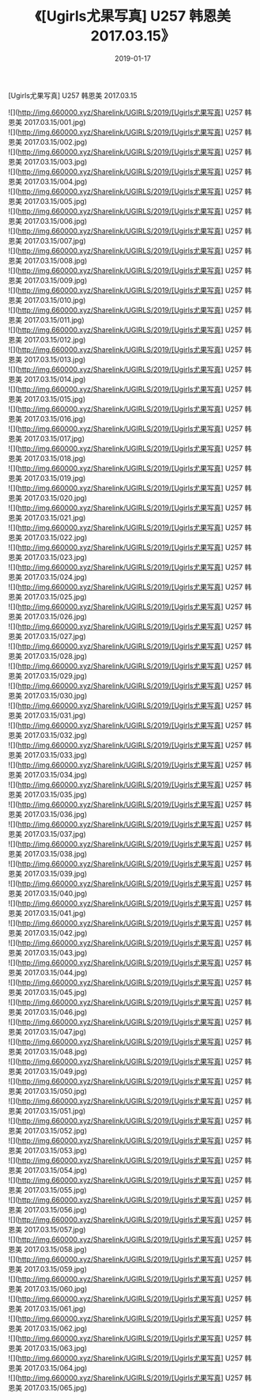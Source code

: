﻿---
layout: post
title:  《[Ugirls尤果写真] U257 韩恩美 2017.03.15》
date:   2019-01-17
img: http://img.660000.xyz/Sharelink/UGIRLS/2019/[Ugirls尤果写真] U257 韩恩美 2017.03.15/000.jpg
categories: [美女, 清纯, 唯美]
---

[Ugirls尤果写真] U257 韩恩美 2017.03.15

 ![](http://img.660000.xyz/Sharelink/UGIRLS/2019/[Ugirls尤果写真] U257 韩恩美 2017.03.15/001.jpg) <br>![](http://img.660000.xyz/Sharelink/UGIRLS/2019/[Ugirls尤果写真] U257 韩恩美 2017.03.15/002.jpg) <br>![](http://img.660000.xyz/Sharelink/UGIRLS/2019/[Ugirls尤果写真] U257 韩恩美 2017.03.15/003.jpg) <br>![](http://img.660000.xyz/Sharelink/UGIRLS/2019/[Ugirls尤果写真] U257 韩恩美 2017.03.15/004.jpg) <br>![](http://img.660000.xyz/Sharelink/UGIRLS/2019/[Ugirls尤果写真] U257 韩恩美 2017.03.15/005.jpg) <br>![](http://img.660000.xyz/Sharelink/UGIRLS/2019/[Ugirls尤果写真] U257 韩恩美 2017.03.15/006.jpg) <br>![](http://img.660000.xyz/Sharelink/UGIRLS/2019/[Ugirls尤果写真] U257 韩恩美 2017.03.15/007.jpg) <br>![](http://img.660000.xyz/Sharelink/UGIRLS/2019/[Ugirls尤果写真] U257 韩恩美 2017.03.15/008.jpg) <br>![](http://img.660000.xyz/Sharelink/UGIRLS/2019/[Ugirls尤果写真] U257 韩恩美 2017.03.15/009.jpg) <br>![](http://img.660000.xyz/Sharelink/UGIRLS/2019/[Ugirls尤果写真] U257 韩恩美 2017.03.15/010.jpg) <br>![](http://img.660000.xyz/Sharelink/UGIRLS/2019/[Ugirls尤果写真] U257 韩恩美 2017.03.15/011.jpg) <br>![](http://img.660000.xyz/Sharelink/UGIRLS/2019/[Ugirls尤果写真] U257 韩恩美 2017.03.15/012.jpg) <br>![](http://img.660000.xyz/Sharelink/UGIRLS/2019/[Ugirls尤果写真] U257 韩恩美 2017.03.15/013.jpg) <br>![](http://img.660000.xyz/Sharelink/UGIRLS/2019/[Ugirls尤果写真] U257 韩恩美 2017.03.15/014.jpg) <br>![](http://img.660000.xyz/Sharelink/UGIRLS/2019/[Ugirls尤果写真] U257 韩恩美 2017.03.15/015.jpg) <br>![](http://img.660000.xyz/Sharelink/UGIRLS/2019/[Ugirls尤果写真] U257 韩恩美 2017.03.15/016.jpg) <br>![](http://img.660000.xyz/Sharelink/UGIRLS/2019/[Ugirls尤果写真] U257 韩恩美 2017.03.15/017.jpg) <br>![](http://img.660000.xyz/Sharelink/UGIRLS/2019/[Ugirls尤果写真] U257 韩恩美 2017.03.15/018.jpg) <br>![](http://img.660000.xyz/Sharelink/UGIRLS/2019/[Ugirls尤果写真] U257 韩恩美 2017.03.15/019.jpg) <br>![](http://img.660000.xyz/Sharelink/UGIRLS/2019/[Ugirls尤果写真] U257 韩恩美 2017.03.15/020.jpg) <br>![](http://img.660000.xyz/Sharelink/UGIRLS/2019/[Ugirls尤果写真] U257 韩恩美 2017.03.15/021.jpg) <br>![](http://img.660000.xyz/Sharelink/UGIRLS/2019/[Ugirls尤果写真] U257 韩恩美 2017.03.15/022.jpg) <br>![](http://img.660000.xyz/Sharelink/UGIRLS/2019/[Ugirls尤果写真] U257 韩恩美 2017.03.15/023.jpg) <br>![](http://img.660000.xyz/Sharelink/UGIRLS/2019/[Ugirls尤果写真] U257 韩恩美 2017.03.15/024.jpg) <br>![](http://img.660000.xyz/Sharelink/UGIRLS/2019/[Ugirls尤果写真] U257 韩恩美 2017.03.15/025.jpg) <br>![](http://img.660000.xyz/Sharelink/UGIRLS/2019/[Ugirls尤果写真] U257 韩恩美 2017.03.15/026.jpg) <br>![](http://img.660000.xyz/Sharelink/UGIRLS/2019/[Ugirls尤果写真] U257 韩恩美 2017.03.15/027.jpg) <br>![](http://img.660000.xyz/Sharelink/UGIRLS/2019/[Ugirls尤果写真] U257 韩恩美 2017.03.15/028.jpg) <br>![](http://img.660000.xyz/Sharelink/UGIRLS/2019/[Ugirls尤果写真] U257 韩恩美 2017.03.15/029.jpg) <br>![](http://img.660000.xyz/Sharelink/UGIRLS/2019/[Ugirls尤果写真] U257 韩恩美 2017.03.15/030.jpg) <br>![](http://img.660000.xyz/Sharelink/UGIRLS/2019/[Ugirls尤果写真] U257 韩恩美 2017.03.15/031.jpg) <br>![](http://img.660000.xyz/Sharelink/UGIRLS/2019/[Ugirls尤果写真] U257 韩恩美 2017.03.15/032.jpg) <br>![](http://img.660000.xyz/Sharelink/UGIRLS/2019/[Ugirls尤果写真] U257 韩恩美 2017.03.15/033.jpg) <br>![](http://img.660000.xyz/Sharelink/UGIRLS/2019/[Ugirls尤果写真] U257 韩恩美 2017.03.15/034.jpg) <br>![](http://img.660000.xyz/Sharelink/UGIRLS/2019/[Ugirls尤果写真] U257 韩恩美 2017.03.15/035.jpg) <br>![](http://img.660000.xyz/Sharelink/UGIRLS/2019/[Ugirls尤果写真] U257 韩恩美 2017.03.15/036.jpg) <br>![](http://img.660000.xyz/Sharelink/UGIRLS/2019/[Ugirls尤果写真] U257 韩恩美 2017.03.15/037.jpg) <br>![](http://img.660000.xyz/Sharelink/UGIRLS/2019/[Ugirls尤果写真] U257 韩恩美 2017.03.15/038.jpg) <br>![](http://img.660000.xyz/Sharelink/UGIRLS/2019/[Ugirls尤果写真] U257 韩恩美 2017.03.15/039.jpg) <br>![](http://img.660000.xyz/Sharelink/UGIRLS/2019/[Ugirls尤果写真] U257 韩恩美 2017.03.15/040.jpg) <br>![](http://img.660000.xyz/Sharelink/UGIRLS/2019/[Ugirls尤果写真] U257 韩恩美 2017.03.15/041.jpg) <br>![](http://img.660000.xyz/Sharelink/UGIRLS/2019/[Ugirls尤果写真] U257 韩恩美 2017.03.15/042.jpg) <br>![](http://img.660000.xyz/Sharelink/UGIRLS/2019/[Ugirls尤果写真] U257 韩恩美 2017.03.15/043.jpg) <br>![](http://img.660000.xyz/Sharelink/UGIRLS/2019/[Ugirls尤果写真] U257 韩恩美 2017.03.15/044.jpg) <br>![](http://img.660000.xyz/Sharelink/UGIRLS/2019/[Ugirls尤果写真] U257 韩恩美 2017.03.15/045.jpg) <br>![](http://img.660000.xyz/Sharelink/UGIRLS/2019/[Ugirls尤果写真] U257 韩恩美 2017.03.15/046.jpg) <br>![](http://img.660000.xyz/Sharelink/UGIRLS/2019/[Ugirls尤果写真] U257 韩恩美 2017.03.15/047.jpg) <br>![](http://img.660000.xyz/Sharelink/UGIRLS/2019/[Ugirls尤果写真] U257 韩恩美 2017.03.15/048.jpg) <br>![](http://img.660000.xyz/Sharelink/UGIRLS/2019/[Ugirls尤果写真] U257 韩恩美 2017.03.15/049.jpg) <br>![](http://img.660000.xyz/Sharelink/UGIRLS/2019/[Ugirls尤果写真] U257 韩恩美 2017.03.15/050.jpg) <br>![](http://img.660000.xyz/Sharelink/UGIRLS/2019/[Ugirls尤果写真] U257 韩恩美 2017.03.15/051.jpg) <br>![](http://img.660000.xyz/Sharelink/UGIRLS/2019/[Ugirls尤果写真] U257 韩恩美 2017.03.15/052.jpg) <br>![](http://img.660000.xyz/Sharelink/UGIRLS/2019/[Ugirls尤果写真] U257 韩恩美 2017.03.15/053.jpg) <br>![](http://img.660000.xyz/Sharelink/UGIRLS/2019/[Ugirls尤果写真] U257 韩恩美 2017.03.15/054.jpg) <br>![](http://img.660000.xyz/Sharelink/UGIRLS/2019/[Ugirls尤果写真] U257 韩恩美 2017.03.15/055.jpg) <br>![](http://img.660000.xyz/Sharelink/UGIRLS/2019/[Ugirls尤果写真] U257 韩恩美 2017.03.15/056.jpg) <br>![](http://img.660000.xyz/Sharelink/UGIRLS/2019/[Ugirls尤果写真] U257 韩恩美 2017.03.15/057.jpg) <br>![](http://img.660000.xyz/Sharelink/UGIRLS/2019/[Ugirls尤果写真] U257 韩恩美 2017.03.15/058.jpg) <br>![](http://img.660000.xyz/Sharelink/UGIRLS/2019/[Ugirls尤果写真] U257 韩恩美 2017.03.15/059.jpg) <br>![](http://img.660000.xyz/Sharelink/UGIRLS/2019/[Ugirls尤果写真] U257 韩恩美 2017.03.15/060.jpg) <br>![](http://img.660000.xyz/Sharelink/UGIRLS/2019/[Ugirls尤果写真] U257 韩恩美 2017.03.15/061.jpg) <br>![](http://img.660000.xyz/Sharelink/UGIRLS/2019/[Ugirls尤果写真] U257 韩恩美 2017.03.15/062.jpg) <br>![](http://img.660000.xyz/Sharelink/UGIRLS/2019/[Ugirls尤果写真] U257 韩恩美 2017.03.15/063.jpg) <br>![](http://img.660000.xyz/Sharelink/UGIRLS/2019/[Ugirls尤果写真] U257 韩恩美 2017.03.15/064.jpg) <br>![](http://img.660000.xyz/Sharelink/UGIRLS/2019/[Ugirls尤果写真] U257 韩恩美 2017.03.15/065.jpg) <br>
